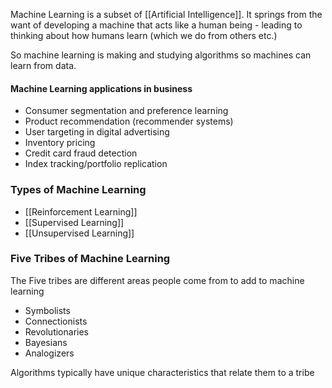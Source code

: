 Machine Learning is a subset of [[Artificial Intelligence]]. It springs from the want of developing a machine that acts like a human being - leading to thinking about how humans learn (which we do from others etc.)

So machine learning is making and studying algorithms so machines can learn from data. 


#### Machine Learning applications in business
- Consumer segmentation and preference learning
- Product recommendation (recommender systems)
- User targeting in digital advertising
- Inventory pricing
- Credit card fraud detection
- Index tracking/portfolio replication


### Types of Machine Learning
- [[Reinforcement Learning]]
- [[Supervised Learning]]
- [[Unsupervised Learning]]


### Five Tribes of Machine Learning
The Five tribes are different areas people come from to add to machine learning
- Symbolists
- Connectionists
- Revolutionaries
- Bayesians
- Analogizers

Algorithms typically have unique characteristics that relate them to a tribe


